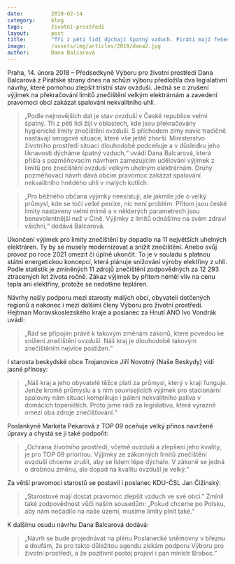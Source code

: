 ```yaml
---
date:         2018-02-14
category:     blog
tags:         životní-prostředí
layout:       post
title:        "Tři z pěti lidí dýchají špatný vzduch. Piráti mají řešení"
image:        /assets/img/articles/2018/dana2.jpg
author:       Dana Balcarová
---
```

 
Praha, 14. února 2018 – Předsedkyně Výboru pro životní prostředí Dana Balcarová z Pirátské strany dnes na schůzi výboru předložila dva legislativní návrhy, které pomohou zlepšit tristní stav ovzduší. Jedná se o zrušení výjimek na překračování limitů znečištění velkým elektrárnám a zavedení pravomoci obcí zakázat spalování nekvalitního uhlí.
 
> „Podle nejnovějších dat je stav ovzduší v České republice velmi špatný. Tři z pěti lidí žijí v oblastech, kde jsou překračovány hygienické limity znečištění ovzduší. S příchodem zimy navíc tradičně nastávají smogové situace, které vše ještě zhorší. Ministerstvo životního prostředí situaci dlouhodobě podceňuje a v důsledku jeho liknavosti dýcháme špatný vzduch,“ uvádí Dana Balcarová, která přišla s pozměňovacím návrhem zamezujícím udělování výjimek z limitů pro znečištění ovzduší velkým uhelným elektrárnám. Druhý pozměňovací návrh dává obcím pravomoc zakázat spalování nekvalitního hnědého uhlí v malých kotlích.
 
> „Pro běžného občana výjimky neexistují, ale jakmile jde o velký průmysl, kde se točí velké peníze, nic není problém. Přitom jsou české limity nastaveny velmi mírně a v některých parametrech jsou benevolentnější než v Číně. Výjimky z limitů odnášíme na svém zdraví všichni,“ dodává Balcarová.
 
Ukončení výjimek pro limity znečištění by dopadlo na 11 největších uhelných elektráren. Ty by se musely modernizovat a snížit znečištění. Anebo svůj provoz po roce 2021 omezit či úplně ukončit. To je v souladu s platnou státní energetickou koncepcí, která plánuje snižování výroby elektřiny z uhlí. Podle statistik je zmíněných 11 zdrojů znečištění zodpovědných za 12 293 ztracených let života ročně. Zákaz výjimek by přitom neměl vliv na cenu tepla ani elektřiny, protože se nedotkne tepláren.
 
Návrhy našly podporu mezi starosty malých obcí, obyvateli dotčených regionů a nakonec i mezi dalšími členy Výboru pro životní prostředí. Hejtman Moravskoslezského kraje a poslanec za Hnutí ANO Ivo Vondrák uvádí: 

> „Rád se připojím právě k takovým změnám zákonů, které povedou ke snížení znečištění ovzduší. Náš kraj je dlouhodobě takovým znečištěním nejvíce postižen.“
 
I starosta beskydské obce Trojanovice Jiří Novotný (Naše Beskydy) vidí jasné přínosy: 

> „Náš kraj a jeho obyvatelé těžce platí za průmysl, který v kraji funguje. Jenže kromě průmyslu a s ním souvisejících výjimek pro stacionární spalovny nám situaci komplikuje i pálení nekvalitního paliva v domácích topeništích. Proto jsme rádi za legislativu, která výrazně omezí oba zdroje znečišťování.“
 
Poslankyně Markéta Pekarová z TOP 09 oceňuje velký přínos navržené úpravy a chystá se ji také podpořit: 

> „Ochrana životního prostředí, včetně ovzduší a zlepšení jeho kvality, je pro TOP 09 prioritou. Výjimky ze zákonných limitů znečištění ovzduší chceme zrušit, aby se lidem lépe dýchalo. V zákoně se jedná o drobnou změnu, ale dopad na kvalitu ovzduší je velký.“
 
Za větší pravomoci starostů se postavil i poslanec KDU-ČSL Jan Čižinský: 

> „Starostové mají dostat pravomoc zlepšit vzduch ve své obci.” Zmínil také zodpovědnost vůči našim sousedům: „Pokud chceme po Polsku, aby nám nečadilo na naše území, musíme limity plnit také.“

K dalšímu osudu návrhu Dana Balcarová dodává:

> „Návrh se bude projednávat na plénu Poslanecké sněmovny v březnu a doufám, že pro takto důležitou agendu získám podporu Výboru pro životní prostředí, a že pozitivní postoj projeví i pan ministr Brabec.“ 
